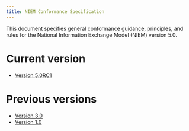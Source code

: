 ```yaml
---
title: NIEM Conformance Specification
---
```


This document specifies general conformance guidance, principles, and rules for the National Information Exchange Model (NIEM) version 5.0.

# Current version

- [Version 5.0RC1](draft)

# Previous versions

- [Version 3.0](v3.0)
- [Version 1.0](v1.0)
